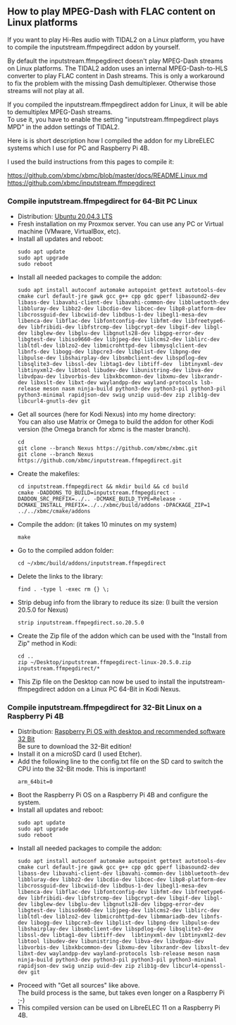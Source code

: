 ## How to play MPEG-Dash with FLAC content on Linux platforms

If you want to play Hi-Res audio with TIDAL2 on a Linux platform, you have to compile the inputstream.ffmpegdirect addon by yourself.

By default the inputstream.ffmpegdirect doesn't play MPEG-Dash streams on Linux platforms. The TIDAL2 addon uses
an internal MPEG-Dash-to-HLS converter to play FLAC content in Dash streams.
This is only a workaround to fix the problem with the missing Dash demultiplexer.
Otherwise those streams will not play at all.

If you compiled the inputstream.ffmpegdirect addon for Linux, it will be able to demultiplex MPEG-Dash streams.<br>
To use it, you have to enable the setting "inputstream.ffmpegdirect plays MPD" in the addon settings of TIDAL2.

Here is is short description how I compiled the addon for my LibreELEC systems which I use for PC and Raspberry Pi 4B.

I used the build instructions from this pages to compile it:<p>
https://github.com/xbmc/xbmc/blob/master/docs/README.Linux.md<br>
https://github.com/xbmc/inputstream.ffmpegdirect

### Compile inputstream.ffmpegdirect for 64-Bit PC Linux

- Distribution: [Ubuntu 20.04.3 LTS](https://ubuntu.com/download/desktop)
- Fresh installation on my Proxmox server. You can use any PC or Virtual machine (VMware, VirtualBox, etc).
- Install all updates and reboot:
  ```
  sudo apt update
  sudo apt upgrade
  sudo reboot
  ```
- Install all needed packages to compile the addon:
  ```
  sudo apt install autoconf automake autopoint gettext autotools-dev cmake curl default-jre gawk gcc g++ cpp gdc gperf libasound2-dev libass-dev libavahi-client-dev libavahi-common-dev libbluetooth-dev libbluray-dev libbz2-dev libcdio-dev libcec-dev libp8-platform-dev libcrossguid-dev libcwiid-dev libdbus-1-dev libegl1-mesa-dev libenca-dev libflac-dev libfontconfig-dev libfmt-dev libfreetype6-dev libfribidi-dev libfstrcmp-dev libgcrypt-dev libgif-dev libgl-dev libglew-dev libglu-dev libgnutls28-dev libgpg-error-dev libgtest-dev libiso9660-dev libjpeg-dev liblcms2-dev liblirc-dev libltdl-dev liblzo2-dev libmicrohttpd-dev libmysqlclient-dev libnfs-dev libogg-dev libpcre3-dev libplist-dev libpng-dev libpulse-dev libshairplay-dev libsmbclient-dev libspdlog-dev libsqlite3-dev libssl-dev libtag1-dev libtiff-dev  libtinyxml-dev libtinyxml2-dev libtool libudev-dev libunistring-dev libva-dev libvdpau-dev libvorbis-dev libxkbcommon-dev libxmu-dev libxrandr-dev libxslt-dev libxt-dev waylandpp-dev wayland-protocols lsb-release meson nasm ninja-build python3-dev python3-pil python3-pil python3-minimal rapidjson-dev swig unzip uuid-dev zip zlib1g-dev libcurl4-gnutls-dev git
  ```
- Get all sources (here for Kodi Nexus) into my home directory:<br>
  You can also use Matrix or Omega to build the addon for other Kodi version (the Omega branch for xbmc is the master branch).
  ```
  cd
  git clone --branch Nexus https://github.com/xbmc/xbmc.git
  git clone --branch Nexus https://github.com/xbmc/inputstream.ffmpegdirect.git
  ```
- Create the makefiles:
  ```
  cd inputstream.ffmpegdirect && mkdir build && cd build
  cmake -DADDONS_TO_BUILD=inputstream.ffmpegdirect -DADDON_SRC_PREFIX=../.. -DCMAKE_BUILD_TYPE=Release -DCMAKE_INSTALL_PREFIX=../../xbmc/build/addons -DPACKAGE_ZIP=1 ../../xbmc/cmake/addons
  ```
- Compile the addon: (it takes 10 minutes on my system)
  ```
  make
  ```
- Go to the compiled addon folder:
  ```
  cd ~/xbmc/build/addons/inputstream.ffmpegdirect
  ```
- Delete the links to the library:
  ```
  find . -type l -exec rm {} \;
  ```
- Strip debug info from the library to reduce its size: (I built the version 20.5.0 for Nexus)
  ```
  strip inputstream.ffmpegdirect.so.20.5.0
  ```
- Create the Zip file of the addon which can be used with the "Install from Zip" method in Kodi:
  ```
  cd ..
  zip ~/Desktop/inputstream.ffmpegdirect-linux-20.5.0.zip inputstream.ffmpegdirect/*
  ```
- This Zip file on the Desktop can now be used to install the inputstream-ffmpegdirect addon on a Linux PC 64-Bit in Kodi Nexus.

### Compile inputstream.ffmpegdirect for 32-Bit Linux on a Raspberry Pi 4B

- Distribution: [Raspberry Pi OS with desktop and recommended software 32 Bit](https://www.raspberrypi.com/software/operating-systems/#raspberry-pi-os-32-bit)<br>
  Be sure to download the 32-Bit edition!
- Install it on a microSD card (I used Etcher).
- Add the following line to the config.txt file on the SD card to switch the CPU into the 32-Bit mode. This is important!
  ```
  arm_64bit=0
  ```
- Boot the Raspberry Pi OS on a Raspberry Pi 4B and configure the system.
- Install all updates and reboot:
  ```
  sudo apt update
  sudo apt upgrade
  sudo reboot
  ```
- Install all needed packages to compile the addon:
  ```
  sudo apt install autoconf automake autopoint gettext autotools-dev cmake curl default-jre gawk gcc g++ cpp gdc gperf libasound2-dev libass-dev libavahi-client-dev libavahi-common-dev libbluetooth-dev libbluray-dev libbz2-dev libcdio-dev libcec-dev libp8-platform-dev libcrossguid-dev libcwiid-dev libdbus-1-dev libegl1-mesa-dev libenca-dev libflac-dev libfontconfig-dev libfmt-dev libfreetype6-dev libfribidi-dev libfstrcmp-dev libgcrypt-dev libgif-dev libgl-dev libglew-dev libglu-dev libgnutls28-dev libgpg-error-dev libgtest-dev libiso9660-dev libjpeg-dev liblcms2-dev liblirc-dev libltdl-dev liblzo2-dev libmicrohttpd-dev libmmariadb-dev libnfs-dev libogg-dev libpcre3-dev libplist-dev libpng-dev libpulse-dev libshairplay-dev libsmbclient-dev libspdlog-dev libsqlite3-dev libssl-dev libtag1-dev libtiff-dev  libtinyxml-dev libtinyxml2-dev libtool libudev-dev libunistring-dev libva-dev libvdpau-dev libvorbis-dev libxkbcommon-dev libxmu-dev libxrandr-dev libxslt-dev libxt-dev waylandpp-dev wayland-protocols lsb-release meson nasm ninja-build python3-dev python3-pil python3-pil python3-minimal rapidjson-dev swig unzip uuid-dev zip zlib1g-dev libcurl4-openssl-dev git
  ```
- Proceed with "Get all sources" like above.<br>
  The build process is the same, but takes even longer on a Raspberry Pi ;-)
- This compiled version can be used on LibreELEC 11 on a Raspberry Pi 4B.

